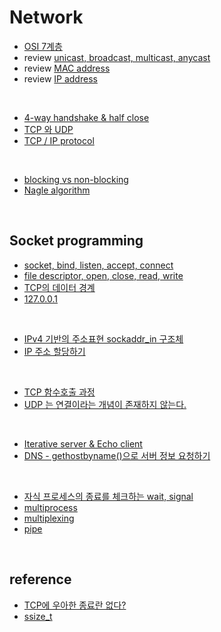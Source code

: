 # Network

- [OSI 7계층](https://github.com/evelyn82ny/Computer-science/blob/master/theory/OSI-7-layer.md)
- review [unicast, broadcast, multicast, anycast](https://github.com/evelyn82ny/Computer-science/blob/master/theory/unicast_BUM_traffic.md)
- review [MAC address](https://github.com/evelyn82ny/Computer-science/blob/master/theory/MAC-address.md)
- review [IP address](https://github.com/evelyn82ny/Computer-science/blob/master/theory/IP-address.md)
<br>

- [4-way handshake & half close](https://github.com/evelyn82ny/Computer-science/blob/master/theory/4-way-handshake.md)
- [TCP 와 UDP](https://github.com/evelyn82ny/Computer-science/blob/master/theory/TCP-VS-UDP.md)
- [TCP / IP protocol](https://github.com/evelyn82ny/Computer-science/blob/master/theory/TCP-IP-protocol.md)
<br>

- [blocking vs non-blocking](https://github.com/evelyn82ny/Computer-science/blob/master/theory/blocking-vs-non-blocking.md)
- [Nagle algorithm](https://github.com/evelyn82ny/Computer-science/blob/master/theory/nagle-algorithm.md)
<br>

## Socket programming

- [socket, bind, listen, accept, connect](https://github.com/evelyn82ny/Computer-science/blob/master/theory/socket.md)
- [file descriptor, open, close, read, write](https://github.com/evelyn82ny/Computer-science/blob/master/theory/file-descriptor.md)
- [TCP의 데이터 경계](https://github.com/evelyn82ny/Computer-science/blob/master/theory/boundary-of-tcp-transmission-data.md)
- [127.0.0.1](https://github.com/evelyn82ny/Computer-science/blob/master/theory/localhost.md)
<br>

- [IPv4 기반의 주소표현 sockaddr_in 구조체](https://github.com/evelyn82ny/Computer-science/blob/master/theory/sockaddr.md)
- [IP 주소 할당하기](https://github.com/evelyn82ny/Computer-science/blob/master/theory/allocate-ip.md)
<br>

- [TCP 함수호출 과정](https://github.com/evelyn82ny/Computer-science/blob/master/theory/TCP-system-call.md)
- [UDP 는 연결이라는 개념이 존재하지 않는다.](https://github.com/evelyn82ny/Computer-science/blob/master/theory/UDP-system-call.md)
<br>

- [Iterative server & Echo client](https://github.com/evelyn82ny/Computer-science/blob/master/theory/iterative-server-and-echo-client.md)
- [DNS - gethostbyname()으로 서버 정보 요청하기](https://github.com/evelyn82ny/Computer-science/blob/master/theory/dns.md)
<br>

- [자식 프로세스의 종료를 체크하는 wait, signal](https://github.com/evelyn82ny/Computer-science/blob/master/theory/zombie-check.md)
- [multiprocess](https://github.com/evelyn82ny/Computer-science/blob/master/theory/multiprocess.md)
- [multiplexing](https://github.com/evelyn82ny/Computer-science/blob/master/theory/multiplexing.md)
- [pipe](https://github.com/evelyn82ny/Computer-science/blob/master/theory/pipe.md)

<br>

## reference

- [TCP에 우아한 종료란 없다?](https://sunyzero.tistory.com/269)
- [ssize_t](https://lacti.github.io/2011/01/08/different-between-size-t-ssize-t/)